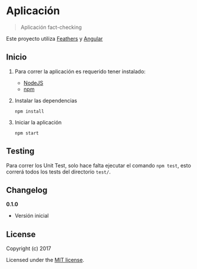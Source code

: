 # Aplicación

> Aplicación fact-checking


Este proyecto utiliza [Feathers](http://feathersjs.com) y [Angular](https://angular.io/)

## Inicio

1. Para correr la aplicación es requerido tener instalado:
    * [NodeJS](https://nodejs.org/) 
    * [npm](https://www.npmjs.com/)

2. Instalar las dependencias

    ```
    npm install
    ```

3. Iniciar la aplicación

    ```
    npm start
    ```

## Testing

Para correr los Unit Test, solo hace falta ejecutar el comando `npm test`, esto correrá todos los tests del directorio `test/`.

## Changelog

__0.1.0__

- Versión inicial

## License

Copyright (c) 2017

Licensed under the [MIT license](LICENSE).
